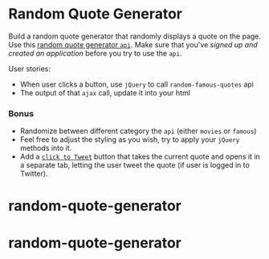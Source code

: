 # Random Quote Generator

Build a random quote generator that randomly displays a quote on the page. Use this [random quote generator `api`](https://market.mashape.com/andruxnet/random-famous-quotes). Make sure that you've *signed up and created an application* before you try to use the `api`.

User stories:
* When user clicks a button, use `jQuery` to call `random-famous-quotes` api
* The output of that `ajax` call, update it into your html

### Bonus

* Randomize between different category the `api` (either `movies` or `famous`)
* Feel free to adjust the styling as you wish, try to apply your `jQuery` methods into it.
* Add a [`click to Tweet`](https://dev.twitter.com/web/overview) button that takes the current quote and opens it in a separate tab, letting the user tweet the quote (if user is logged in to Twitter).
# random-quote-generator
# random-quote-generator
